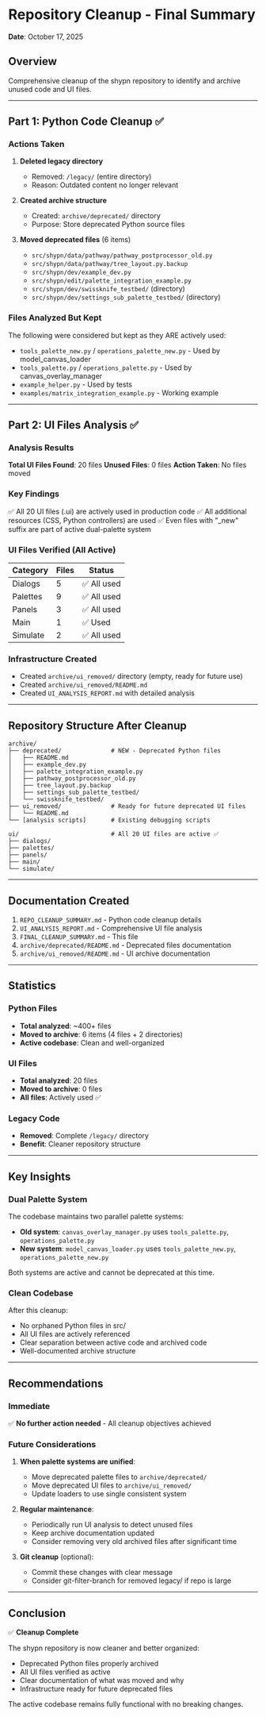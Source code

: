 # Repository Cleanup - Final Summary
**Date**: October 17, 2025

## Overview

Comprehensive cleanup of the shypn repository to identify and archive unused code and UI files.

---

## Part 1: Python Code Cleanup ✅

### Actions Taken

1. **Deleted legacy directory**
   - Removed: `/legacy/` (entire directory)
   - Reason: Outdated content no longer relevant

2. **Created archive structure**
   - Created: `archive/deprecated/` directory
   - Purpose: Store deprecated Python source files

3. **Moved deprecated files** (6 items)
   - `src/shypn/data/pathway/pathway_postprocessor_old.py`
   - `src/shypn/data/pathway/tree_layout.py.backup`
   - `src/shypn/dev/example_dev.py`
   - `src/shypn/edit/palette_integration_example.py`
   - `src/shypn/dev/swissknife_testbed/` (directory)
   - `src/shypn/dev/settings_sub_palette_testbed/` (directory)

### Files Analyzed But Kept

The following were considered but kept as they ARE actively used:
- `tools_palette_new.py` / `operations_palette_new.py` - Used by model_canvas_loader
- `tools_palette.py` / `operations_palette.py` - Used by canvas_overlay_manager
- `example_helper.py` - Used by tests
- `examples/matrix_integration_example.py` - Working example

---

## Part 2: UI Files Analysis ✅

### Analysis Results

**Total UI Files Found**: 20 files
**Unused Files**: 0 files
**Action Taken**: No files moved

### Key Findings

✅ All 20 UI files (.ui) are actively used in production code
✅ All additional resources (CSS, Python controllers) are used
✅ Even files with "_new" suffix are part of active dual-palette system

### UI Files Verified (All Active)

| Category | Files | Status |
|----------|-------|--------|
| Dialogs | 5 | ✅ All used |
| Palettes | 9 | ✅ All used |
| Panels | 3 | ✅ All used |
| Main | 1 | ✅ Used |
| Simulate | 2 | ✅ All used |

### Infrastructure Created

- Created `archive/ui_removed/` directory (empty, ready for future use)
- Created `archive/ui_removed/README.md`
- Created `UI_ANALYSIS_REPORT.md` with detailed analysis

---

## Repository Structure After Cleanup

```
archive/
├── deprecated/              # NEW - Deprecated Python files
│   ├── README.md
│   ├── example_dev.py
│   ├── palette_integration_example.py
│   ├── pathway_postprocessor_old.py
│   ├── tree_layout.py.backup
│   ├── settings_sub_palette_testbed/
│   └── swissknife_testbed/
├── ui_removed/              # Ready for future deprecated UI files
│   └── README.md
└── [analysis scripts]       # Existing debugging scripts

ui/                          # All 20 UI files are active ✅
├── dialogs/
├── palettes/
├── panels/
├── main/
└── simulate/
```

---

## Documentation Created

1. `REPO_CLEANUP_SUMMARY.md` - Python code cleanup details
2. `UI_ANALYSIS_REPORT.md` - Comprehensive UI file analysis
3. `FINAL_CLEANUP_SUMMARY.md` - This file
4. `archive/deprecated/README.md` - Deprecated files documentation
5. `archive/ui_removed/README.md` - UI archive documentation

---

## Statistics

### Python Files
- **Total analyzed**: ~400+ files
- **Moved to archive**: 6 items (4 files + 2 directories)
- **Active codebase**: Clean and well-organized

### UI Files
- **Total analyzed**: 20 files
- **Moved to archive**: 0 files
- **All files**: Actively used ✅

### Legacy Code
- **Removed**: Complete `/legacy/` directory
- **Benefit**: Cleaner repository structure

---

## Key Insights

### Dual Palette System
The codebase maintains two parallel palette systems:
- **Old system**: `canvas_overlay_manager.py` uses `tools_palette.py`, `operations_palette.py`
- **New system**: `model_canvas_loader.py` uses `tools_palette_new.py`, `operations_palette_new.py`

Both systems are active and cannot be deprecated at this time.

### Clean Codebase
After this cleanup:
- No orphaned Python files in src/
- All UI files are actively referenced
- Clear separation between active code and archived code
- Well-documented archive structure

---

## Recommendations

### Immediate
✅ **No further action needed** - All cleanup objectives achieved

### Future Considerations

1. **When palette systems are unified**:
   - Move deprecated palette files to `archive/deprecated/`
   - Move deprecated UI files to `archive/ui_removed/`
   - Update loaders to use single consistent system

2. **Regular maintenance**:
   - Periodically run UI analysis to detect unused files
   - Keep archive documentation updated
   - Consider removing very old archived files after significant time

3. **Git cleanup** (optional):
   - Commit these changes with clear message
   - Consider git-filter-branch for removed legacy/ if repo is large

---

## Conclusion

✅ **Cleanup Complete**

The shypn repository is now cleaner and better organized:
- Deprecated Python files properly archived
- All UI files verified as active
- Clear documentation of what was moved and why
- Infrastructure ready for future deprecated files

The active codebase remains fully functional with no breaking changes.

